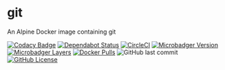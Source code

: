 # git

An Alpine Docker image containing git

[![Codacy Badge](https://api.codacy.com/project/badge/Grade/ae28f78d89554f5f8a5d48a9fb6a9fff)](https://app.codacy.com/app/gofunky/git?utm_source=github.com&utm_medium=referral&utm_content=gofunky/git&utm_campaign=Badge_Grade_Settings)
[![Dependabot Status](https://api.dependabot.com/badges/status?host=github&repo=gofunky/git)](https://dependabot.com)
[![CircleCI](https://circleci.com/gh/gofunky/git/tree/master.svg?style=shield)](https://circleci.com/gh/gofunky/git/tree/master)
[![Microbadger Version](https://images.microbadger.com/badges/version/gofunky/git.svg)](https://microbadger.com/images/gofunky/git "Docker Version")
[![Microbadger Layers](https://images.microbadger.com/badges/image/gofunky/git.svg)](https://microbadger.com/images/gofunky/git "Docker Layers")
[![Docker Pulls](https://img.shields.io/docker/pulls/gofunky/git.svg)](https://hub.docker.com/r/gofunky/git)
![GitHub last commit](https://img.shields.io/github/last-commit/gofunky/git.svg)
[![GitHub License](https://img.shields.io/github/license/gofunky/git.svg)](https://github.com/gofunky/git/blob/master/LICENSE)
